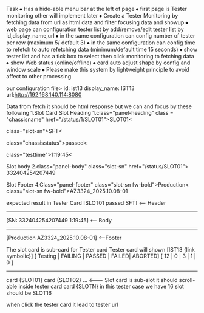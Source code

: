 Task
⦁	Has a hide-able menu bar at the left of page
⦁	first page is Tester monitoring other will implement later
⦁	Create a Tester Monitoring by fetching data from url as html data and filter focusing data and showup
⦁	web page can configuration tester list by add/remove/edit tester list by id,display_name,url
⦁	in the same configuration can config number of tester per row (maximum 5/ default 3)
⦁	in the same configuration can config time to refetch to auto refetching data (minimum/default time 15 seconds)
⦁	show tester list and has a tick box to select then click monitoring to fetching data
⦁	show Web status (online/offline)
⦁	card auto adjust shape by config and window scale
⦁	Please make this system by lightweight principle to avoid affect to other processing

our configuration file>
id: ist13
display_name: IST13
url:http://192.168.140.114:8080

Data from fetch <url>
it should be html response but we can and focus by these following
1.Slot Card
Slot Heading
1.class="panel-heading"
class = "chassisname"
href="/status/1/SLOT01">SLOT01<

class="slot-sn">SFT<

class="chassisstatus">passed<

class="testtime">1:19:45<

Slot body
2.class="panel-body"
class="slot-sn"
href="/status/SLOT01">
332404254207449

Slot Footer
4.Class="panel-footer"
class="slot-sn fw-bold">Production<
class="slot-sn fw-bold">AZ3324_2025.10.08-01

expected result in Tester Card
[SLOT01       passed          SFT] <-- Header
__________________________________
[SN: 332404254207449      1:19:45] <-- Body
__________________________________
[Production  AZ3324_2025.10.08-01] <--Footer      

The slot card is sub-card for Tester card
Tester card will shown
[IST13	                       {link symbolic}]
[ Testing | FAILING | PASSED | FAILED| ABORTED]
[    12   |    0    |    3   |   1   |    0   ]  	
_______________________________________________
card {SLOT01}
card {SLOT02}
...                 <--- Slot card is sub-slot it should scroll-able inside tester card
card {SLOTN} in this tester case we have 16 slot should be SLOT16

when click the tester card it lead to tester url
